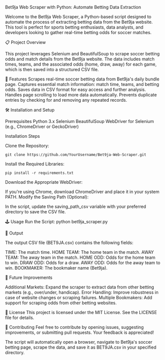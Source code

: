 Bet9ja Web Scraper with Python: Automate Betting Data Extraction

Welcome to the Bet9ja Web Scraper, a Python-based script designed to automate the process of extracting betting data from the Bet9ja website. This tool is perfect for sports betting enthusiasts, data analysts, and developers looking to gather real-time betting odds for soccer matches.

📋 Project Overview

This project leverages Selenium and BeautifulSoup to scrape soccer betting odds and match details from the Bet9ja website. The data includes match times, teams, and the associated odds (home, draw, away) for each game, which is then saved into a structured CSV file.

🚀 Features
Scrapes real-time soccer betting data from Bet9ja's daily bundle page.
Captures essential match information: match time, teams, and betting odds.
Saves data in CSV format for easy access and further analysis.
Handles page scrolling to load more data automatically.
Prevents duplicate entries by checking for and removing any repeated records.

🛠️ Installation and Setup

Prerequisites
Python 3.x
Selenium
BeautifulSoup
WebDriver for Selenium (e.g., ChromeDriver or GeckoDriver)

Installation Steps

Clone the Repository:

    git clone https://github.com/YourUsername/Bet9ja-Web-Scraper.git

Install the Required Libraries:

    pip install -r requirements.txt

Download the Appropriate WebDriver:

If you're using Chrome, download ChromeDriver and place it in your system PATH.
Modify the Saving Path (Optional):

In the script, update the saving_path_csv variable with your preferred directory to save the CSV file.

🕹️ Usage
Run the Script:
  python bet9ja_scraper.py

📁 Output

The output CSV file (BET9JA.csv) contains the following fields:

TIME: The match time.
HOME TEAM: The home team in the match.
AWAY TEAM: The away team in the match.
HOME ODD: Odds for the home team to win.
DRAW ODD: Odds for a draw.
AWAY ODD: Odds for the away team to win.
BOOKMAKER: The bookmaker name (Bet9ja).

🔧 Future Improvements

Additional Markets: Expand the scraper to extract data from other betting markets (e.g., over/under, handicap).
Error Handling: Improve robustness in case of website changes or scraping failures.
Multiple Bookmakers: Add support for scraping odds from other betting websites.

📝 License
This project is licensed under the MIT License. See the LICENSE file for details.

🤝 Contributing
Feel free to contribute by opening issues, suggesting improvements, or submitting pull requests. Your feedback is appreciated!
  
The script will automatically open a browser, navigate to Bet9ja's soccer betting page, scrape the data, and save it as BET9JA.csv in your specified directory.
